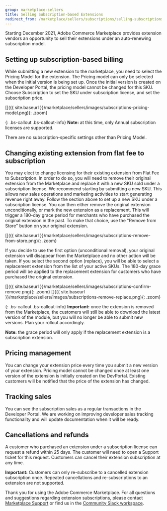 ```yaml
---
group: marketplace-sellers
title: Selling Subscription-based Extensions
redirect_from: /marketplace/sellers/subscriptions/selling-subscriptions.html
---
```

Starting December 2021, Adobe Commerce Marketplace provides extension vendors an opportunity to sell their extensions under an auto-renewing subscription model.

## Setting up subscription-based billing
While submitting a new extension to the marketplace, you need to select the Pricing Model for the extension. The Pricing model can only be selected when the initial version is being set up. Once the initial version is created on the Developer Portal, the pricing model cannot be changed for this SKU. Choose Subscription to set the SKU under subscription license, and set the subscription price.

[]({{ site.baseurl }}/marketplace/sellers/images/subscriptions-pricing-model.png){: .zoom}

{: .bs-callout .bs-callout-info}
**Note:** at this time, only Annual subscription licenses are supported.

There are no subscription-specific settings other than Pricing Model.

## Changing existing extension from flat fee to subscription
You may elect to change licensing for their existing extension from Flat Fee to Subscription. In order to do so, you will need to remove their original extension from the Marketplace and replace it with a new SKU sold under a subscription license.
We recommend starting by submitting a new SKU. This allows new sales operations and marketing activities to start generating revenue right away. Follow the section above to set up a new SKU under a subscription license.
You can then either remove the original extension unconditionally, or mark the new extension as a replacement. This will trigger a 180-day grace period for merchants who have purchased the original extension in the past.
To make that choice, use the "Remove from Store" button on your original extension.

[]({{ site.baseurl }}/marketplace/sellers/images/subscriptions-remove-from-store.png){: .zoom}

If you decide to use the first option (unconditional removal), your original extension will disappear from the Marketplace and no other action will be taken.
If you select the second option (replace), you will be able to select a replacement extension from the list of your active SKUs. The 180-day grace period will be applied to the replacement extension for customers who have purchased the original extension.

[]({{ site.baseurl }}/marketplace/sellers/images/subscriptions-confirm-remove.png){: .zoom}
[]({{ site.baseurl }}/marketplace/sellers/images/subscriptions-remove-replace.png){: .zoom}

{: .bs-callout .bs-callout-info}
**Important:** once the extension is removed from the Marketplace, the customers will still be able to download the latest version of the module, but you will no longer be able to submit new versions. Plan your rollout accordingly.

**Note:** the grace period will only apply if the replacement extension is a subscription extension.

## Pricing management
You can change your extension price every time you submit a new version of your extension.
Pricing model cannot be changed once at least one version of the extension is initially created on the DevPortal.
Existing customers will be notified that the price of the extension has changed.

## Tracking sales
You can see the subscription sales as a regular transactions in the Developer Portal. We are working on improving developer sales tracking functionality and will update documentation when it will be ready.

## Cancellations and refunds
A customer who purchased an extension under a subscription license can request a refund within 25 days. The customer will need to open a Support ticket for this request.
Customers can cancel their extension subscription at any time.

**Important:** Customers can only re-subscribe to a cancelled extension subscription once. Repeated cancellations and re-subscriptions to an extension are not supported.

Thank you for using the Adobe Commerce Marketplace. For all questions and suggestions regarding extension subscriptions, please contact [Marketplace Support](https://marketplacesupport.magento.com) or find us in the [Community Slack workspace](https://opensource.magento.com/slack).
